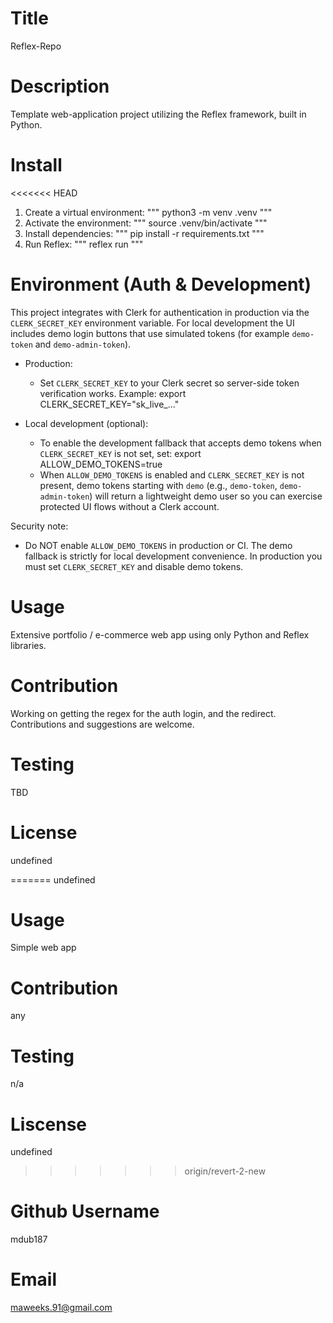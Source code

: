  
# Title
 Reflex-Repo

# Description
 Template web-application project utilizing the Reflex framework, built in Python.

# Install
<<<<<<< HEAD
 1. Create a virtual environment:
   """ python3 -m venv .venv """
 2. Activate the environment:
   """ source .venv/bin/activate """
 3. Install dependencies:
   """ pip install -r requirements.txt """
 4. Run Reflex:
   """ reflex run """

# Environment (Auth & Development)
 This project integrates with Clerk for authentication in production via the
 `CLERK_SECRET_KEY` environment variable. For local development the UI includes
 demo login buttons that use simulated tokens (for example `demo-token` and
 `demo-admin-token`).

 - Production:
   - Set `CLERK_SECRET_KEY` to your Clerk secret so server-side token verification works.
     Example:
       export CLERK_SECRET_KEY="sk_live_..."

 - Local development (optional):
   - To enable the development fallback that accepts demo tokens when
     `CLERK_SECRET_KEY` is not set, set:
       export ALLOW_DEMO_TOKENS=true
   - When `ALLOW_DEMO_TOKENS` is enabled and `CLERK_SECRET_KEY` is not present,
     demo tokens starting with `demo` (e.g., `demo-token`, `demo-admin-token`)
     will return a lightweight demo user so you can exercise protected UI flows
     without a Clerk account.

 Security note:
   - Do NOT enable `ALLOW_DEMO_TOKENS` in production or CI. The demo fallback is
     strictly for local development convenience. In production you must set
     `CLERK_SECRET_KEY` and disable demo tokens.

# Usage
 Extensive portfolio / e-commerce web app using only Python and Reflex libraries.

# Contribution
 Working on getting the regex for the auth login, and the redirect.
 Contributions and suggestions are welcome.

# Testing
 TBD

# License
 undefined

=======
  undefined
# Usage
  Simple web app
# Contribution
  any
# Testing
  n/a
# Liscense
  undefined
>>>>>>> origin/revert-2-new
# Github Username
 mdub187

# Email
 maweeks.91@gmail.com
#

